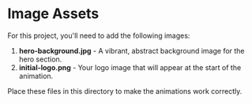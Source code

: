 # Image Assets

For this project, you'll need to add the following images:

1. **hero-background.jpg** - A vibrant, abstract background image for the hero section.
2. **initial-logo.png** - Your logo image that will appear at the start of the animation.

Place these files in this directory to make the animations work correctly. 